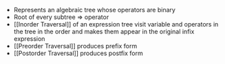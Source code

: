 - Represents an algebraic tree whose operators are binary
- Root of every subtree => operator
- [[Inorder Traversal]] of an expression tree visit variable and operators in the tree in the order and makes them appear in the original infix expression
- [[Preorder Traversal]] produces prefix form
- [[Postorder Traversal]] produces postfix form